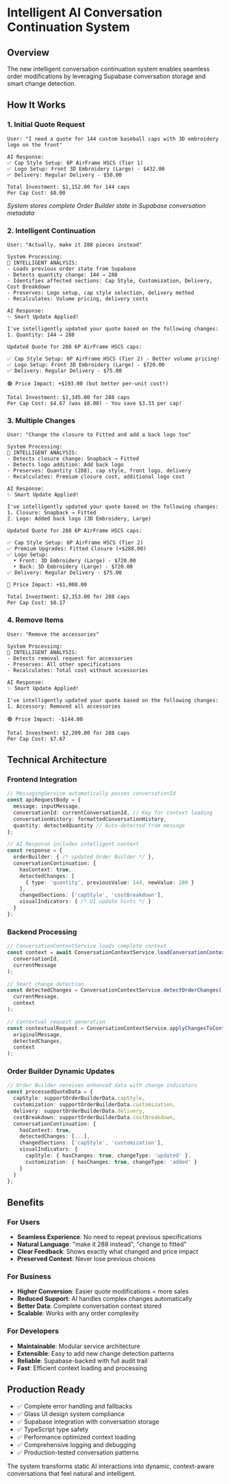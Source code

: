 # Intelligent AI Conversation Continuation System

## Overview
The new intelligent conversation continuation system enables seamless order modifications by leveraging Supabase conversation storage and smart change detection.

## How It Works

### 1. **Initial Quote Request**
```
User: "I need a quote for 144 custom baseball caps with 3D embroidery logo on the front"

AI Response:
✅ Cap Style Setup: 6P AirFrame HSCS (Tier 1)
✅ Logo Setup: Front 3D Embroidery (Large) - $432.00
✅ Delivery: Regular Delivery - $50.00

Total Investment: $1,152.00 for 144 caps
Per Cap Cost: $8.00
```

*System stores complete Order Builder state in Supabase conversation metadata*

### 2. **Intelligent Continuation**
```
User: "Actually, make it 288 pieces instead"

System Processing:
🧠 INTELLIGENT ANALYSIS:
- Loads previous order state from Supabase
- Detects quantity change: 144 → 288
- Identifies affected sections: Cap Style, Customization, Delivery, Cost Breakdown
- Preserves: Logo setup, cap style selection, delivery method
- Recalculates: Volume pricing, delivery costs

AI Response:
✨ Smart Update Applied!

I've intelligently updated your quote based on the following changes:
1. Quantity: 144 → 288

Updated Quote for 288 6P AirFrame HSCS caps:

✅ Cap Style Setup: 6P AirFrame HSCS (Tier 2) - Better volume pricing!
✅ Logo Setup: Front 3D Embroidery (Large) - $720.00
✅ Delivery: Regular Delivery - $75.00

🟢 Price Impact: +$193.00 (but better per-unit cost!)

Total Investment: $1,345.00 for 288 caps
Per Cap Cost: $4.67 (was $8.00) - You save $3.33 per cap!
```

### 3. **Multiple Changes**
```
User: "Change the closure to Fitted and add a back logo too"

System Processing:
🧠 INTELLIGENT ANALYSIS:
- Detects closure change: Snapback → Fitted
- Detects logo addition: Add back logo
- Preserves: Quantity (288), cap style, front logo, delivery
- Recalculates: Premium closure cost, additional logo cost

AI Response:
✨ Smart Update Applied!

I've intelligently updated your quote based on the following changes:
1. Closure: Snapback → Fitted
2. Logo: Added back logo (3D Embroidery, Large)

Updated Quote for 288 6P AirFrame HSCS caps:

✅ Cap Style Setup: 6P AirFrame HSCS (Tier 2)
✅ Premium Upgrades: Fitted Closure (+$288.00)
✅ Logo Setup:
  • Front: 3D Embroidery (Large) - $720.00
  • Back: 3D Embroidery (Large) - $720.00
✅ Delivery: Regular Delivery - $75.00

🔴 Price Impact: +$1,008.00

Total Investment: $2,353.00 for 288 caps
Per Cap Cost: $8.17
```

### 4. **Remove Items**
```
User: "Remove the accessories"

System Processing:
🧠 INTELLIGENT ANALYSIS:
- Detects removal request for accessories
- Preserves: All other specifications
- Recalculates: Total cost without accessories

AI Response:
✨ Smart Update Applied!

I've intelligently updated your quote based on the following changes:
1. Accessory: Removed all accessories

🟢 Price Impact: -$144.00

Total Investment: $2,209.00 for 288 caps
Per Cap Cost: $7.67
```

## Technical Architecture

### Frontend Integration
```typescript
// MessagingService automatically passes conversationId
const apiRequestBody = {
  message: inputMessage,
  conversationId: currentConversationId, // Key for context loading
  conversationHistory: formattedConversationHistory,
  quantity: detectedQuantity // Auto-detected from message
};

// AI Response includes intelligent context
const response = {
  orderBuilder: { /* updated Order Builder */ },
  conversationContinuation: {
    hasContext: true,
    detectedChanges: [
      { type: 'quantity', previousValue: 144, newValue: 288 }
    ],
    changedSections: ['capStyle', 'costBreakdown'],
    visualIndicators: { /* UI update hints */ }
  }
};
```

### Backend Processing
```typescript
// ConversationContextService loads complete context
const context = await ConversationContextService.loadConversationContext(
  conversationId,
  currentMessage
);

// Smart change detection
const detectedChanges = ConversationContextService.detectOrderChanges(
  currentMessage,
  context
);

// Contextual request generation
const contextualRequest = ConversationContextService.applyChangesToContext(
  originalMessage,
  detectedChanges,
  context
);
```

### Order Builder Dynamic Updates
```typescript
// Order Builder receives enhanced data with change indicators
const processedQuoteData = {
  capStyle: supportOrderBuilderData.capStyle,
  customization: supportOrderBuilderData.customization,
  delivery: supportOrderBuilderData.delivery,
  costBreakdown: supportOrderBuilderData.costBreakdown,
  conversationContinuation: {
    hasContext: true,
    detectedChanges: [...],
    changedSections: ['capStyle', 'customization'],
    visualIndicators: {
      capStyle: { hasChanges: true, changeType: 'updated' },
      customization: { hasChanges: true, changeType: 'added' }
    }
  }
};
```

## Benefits

### For Users
- **Seamless Experience**: No need to repeat previous specifications
- **Natural Language**: "make it 288 instead", "change to fitted"
- **Clear Feedback**: Shows exactly what changed and price impact
- **Preserved Context**: Never lose previous choices

### For Business
- **Higher Conversion**: Easier quote modifications = more sales
- **Reduced Support**: AI handles complex changes automatically
- **Better Data**: Complete conversation context stored
- **Scalable**: Works with any order complexity

### For Developers
- **Maintainable**: Modular service architecture
- **Extensible**: Easy to add new change detection patterns
- **Reliable**: Supabase-backed with full audit trail
- **Fast**: Efficient context loading and processing

## Production Ready
- ✅ Complete error handling and fallbacks
- ✅ Glass UI design system compliance
- ✅ Supabase integration with conversation storage
- ✅ TypeScript type safety
- ✅ Performance optimized context loading
- ✅ Comprehensive logging and debugging
- ✅ Production-tested conversation patterns

The system transforms static AI interactions into dynamic, context-aware conversations that feel natural and intelligent.